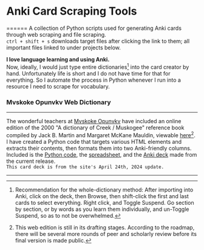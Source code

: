 # Anki Card Scraping Tools
======
A collection of Python scripts used for generating Anki cards through web scraping and file scraping.<br>
`ctrl + shift + s` downloads target files after clicking the link to them; all important files linked to under projects below.

**I love language learning and using Anki.**<br>
Now, ideally, I would just type entire dictionaries[^1] into the card creator by hand. Unfortunately life is short and I do not have time for that for everything. So I automate the process in Python whenever I run into a resource I need to scrape for vocabulary.

### Mvskoke Opunvkv Web Dictionary
------
The wonderful teachers at [Mvskoke Opunvkv](https://www.mvskokeopunvkv.com/) have included an online edition of the 2000 "A dictionary of Creek / Muskogee" reference book compiled by Jack B. Martin and Margaret McKane Mauldin, viewable [here](https://www.webonary.org/muscogee/overview/introduction/)[^2].<br>
I have created a Python code that targets various HTML elements and extracts their contents, then formats them into two Anki-friendly columns. Included is the [Python code](https://github.com/mdd-repo/anki-card-scraping-tools/blob/main/Mvskoke%20Opunvkv%20Web%20Dictionary/mvskoke_dictionary_scraper.py), the [spreadsheet](https://github.com/mdd-repo/anki-card-scraping-tools/blob/main/Mvskoke%20Opunvkv%20Web%20Dictionary/jbm_mmm_mvskoke_english_dictionary_entries.xlsx), and the [Anki deck](https://github.com/mdd-repo/anki-card-scraping-tools/blob/main/Mvskoke%20Opunvkv%20Web%20Dictionary/A%20Dictionary%20of%20Mvskoke%20Card%20Deck.apkg) made from the current release.<br>
`This card deck is from the site's April 24th, 2024 update.`

------
[^1]:Recommendation for the whole-dictionary method: After importing into Anki, click on the deck, then Browse, then shift-click the first and last cards to select everything. Right click, and Toggle Suspend. Go section by section, or by words as you learn them individually, and un-Toggle Suspend, so as to not be overwhelmed.
[^2]: This web edition is still in its drafting stages. According to the roadmap, there will be several more rounds of peer and scholarly review before its final version is made public.
